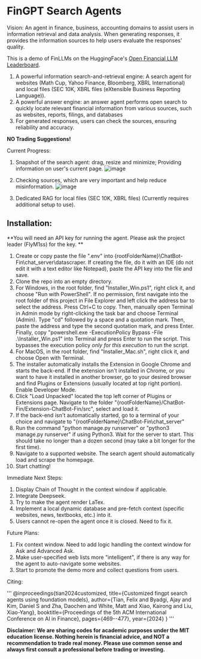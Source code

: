 # FinGPT Search Agents

Vision: An agent in finance, business, accounting domains to assist users in information retrieval and data analysis. When generating responses, it provides the information sources to help users evaluate the responses' quality.
 
This is a demo of FinLLMs on the HuggingFace's [Open Financial LLM Leaderboard](https://huggingface.co/spaces/TheFinAI/Open-Financial-LLM-Leaderboard).

1. A powerful information search-and-retrieval engine: A search agent for websites (Math Cup, Yahoo Finance, Bloomberg, XBRL International) and local files (SEC 10K, XBRL files (eXtensible Business Reporting Language)).
2. A powerful answer engine: an answer agent performs open search to quickly locate relevant financial information from various sources, such as websites, reports, filings, and databases
3. For generated responses, users can check the sources, ensuring reliability and accuracy.

**NO Trading Suggestions!**

Current Progress:

1. Snapshot of the search agent: drag, resize and minimize; Providing information on user's current page.
   ![image](https://github.com/YangletLiu/FinLLM-Search-Agent/blob/main/figures/snapshot.png)

2. Checking sources, which are very important and help reduce misinformation.
   ![image](https://github.com/YangletLiu/FinGPT-Search-Agent/blob/main/figures/sources.png)

3. Dedicated RAG for local files (SEC 10K, XBRL files) (Currently requires additional setup to use).


## Installation:
**You will need an API key for running the agent. Please ask the project leader (FlyM1ss) for the key. **
1. Create or copy paste the file ".env" into {rootFolderName}\ChatBot-Fin\chat_server\datascraper. If creating the file,
do it with an IDE (do not edit it with a text editor like Notepad), paste the API key into the file and save.
2. Clone the repo into an empty directory.
3. For Windows, in the root folder, find "Installer_Win.ps1", right click it, and choose "Run with PowerShell". If no 
permission, first navigate into the root folder of this project in File Explorer and left click the address bar to
select the address. Press Ctrl+C to copy. Then, manually open Terminal in Admin mode by right-clicking the task bar and
choose Terminal (Admin). Type "cd" followed by a space and a quotation mark. Then, paste the address and type the second 
quotation mark, and press Enter. Finally, copy "powershell.exe -ExecutionPolicy Bypass -File .\Installer_Win.ps1" into
Terminal and press Enter to run the script. This bypasses the execution policy *only for this execution* to run the
script.
4. For MacOS, in the root folder, find "Installer_Mac.sh", right click it, and choose Open with Terminal.
5. The installer automatically installs the Extension in Google Chrome and starts the back-end. If the extension isn't
installed in Chrome, or you want to have it installed in another browser, go to your desired browser and find Plugins or
Extensions (usually located at top right portion). Enable Developer Mode.
6. Click "Load Unpacked" located the top left corner of Plugins or Extensions page. Navigate to the folder
"{rootFolderName}/ChatBot-Fin/Extension-ChatBot-Fin/src", select and load it.
7. If the back-end isn't automatically started, go to a terminal of your choice and navigate to
"{rootFolderName}\ChatBot-Fin\chat_server"
8. Run the command "python manage.py runserver"  or "python3 manage.py runserver" if using Python3. Wait for the server
to start. This should take no longer than a dozen second (may take a bit longer for the first time).
9. Navigate to a supported website. The search agent should automatically load and scrape the homepage.
10. Start chatting!

Immediate Next Steps:
1. Display Chain of Thought in the context window if applicable.
2. Integrate Deepseek.
3. Try to make the agent render LaTex.
4. Implement a local dynamic database and pre-fetch context (specific websites, news, textbooks, etc.) into it.
5. Users cannot re-open the agent once it is closed. Need to fix it.


Future Plans:
1. Fix context window. Need to add logic handling the context window for Ask and Advanced Ask.
2. Make user-specified web lists more "intelligent", if there is any way for the agent to auto-navigate some websites.
3. Start to promote the demo more and collect questions from users.

Citing:

'''
@inproceedings{tian2024customized,
  title={Customized fingpt search agents using foundation models},
  author={Tian, Felix and Byadgi, Ajay and Kim, Daniel S and Zha, Daochen and White, Matt and Xiao, Kairong and Liu, Xiao-Yang},
  booktitle={Proceedings of the 5th ACM International Conference on AI in Finance},
  pages={469--477},
  year={2024}
}
'''


**Disclaimer: We are sharing codes for academic purposes under the MIT education license. Nothing herein is financial 
advice, and NOT a recommendation to trade real money. Please use common sense and always first consult a professional
before trading or investing.**
